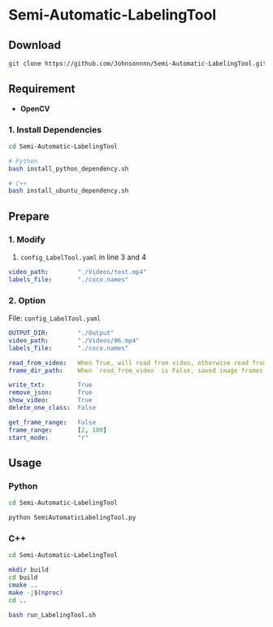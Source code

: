 # Semi-Automatic-LabelingTool

## Download
```bash
git clone https://github.com/Johnsonnnn/Semi-Automatic-LabelingTool.git
```

## Requirement
* **OpenCV**

### 1. Install Dependencies
```bash
cd Semi-Automatic-LabelingTool

# Python
bash install_python_dependency.sh

# C++
bash install_ubuntu_dependency.sh
```

## Prepare

### 1. Modify
1. `config_LabelTool.yaml` in line 3 and 4
```yaml
video_path:        "./Videos/test.mp4"
labels_file:       "./coco.names"
```
### 2. Option
File: `config_LabelTool.yaml`

```yaml
OUTPUT_DIR:        "./Output"
video_path:        "./Videos/06.mp4"
labels_file:       "./coco.names"

read_from_video:   When True, will read from video, otherwise read from saved image frames.
frame_dir_path:    When `read_from_video` is False, saved image frames will be read from this folder.

write_txt:         True
remove_json:       True
show_video:        True
delete_one_class:  False

get_frame_range:   False
frame_range:       [2, 100]
start_mode:        "r"
```

## Usage

### Python
```bash
cd Semi-Automatic-LabelingTool

python SemiAutomaticLabelingTool.py
```

### C++
```bash
cd Semi-Automatic-LabelingTool

mkdir build
cd build
cmake ..
make -j$(nproc)
cd ..

bash run_LabelingTool.sh
```
